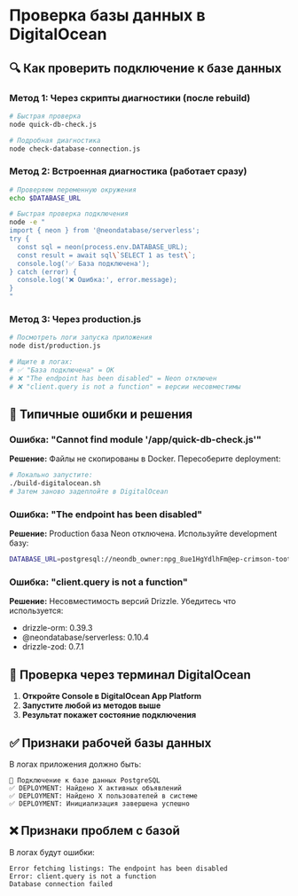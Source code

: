 # Проверка базы данных в DigitalOcean

## 🔍 Как проверить подключение к базе данных

### Метод 1: Через скрипты диагностики (после rebuild)

```bash
# Быстрая проверка
node quick-db-check.js

# Подробная диагностика  
node check-database-connection.js
```

### Метод 2: Встроенная диагностика (работает сразу)

```bash
# Проверяем переменную окружения
echo $DATABASE_URL

# Быстрая проверка подключения
node -e "
import { neon } from '@neondatabase/serverless';
try {
  const sql = neon(process.env.DATABASE_URL);
  const result = await sql\`SELECT 1 as test\`;
  console.log('✅ База подключена');
} catch (error) {
  console.log('❌ Ошибка:', error.message);
}
"
```

### Метод 3: Через production.js

```bash
# Посмотреть логи запуска приложения
node dist/production.js

# Ищите в логах:
# ✅ "База подключена" = OK
# ❌ "The endpoint has been disabled" = Neon отключен
# ❌ "client.query is not a function" = версии несовместимы
```

## 🚨 Типичные ошибки и решения

### Ошибка: "Cannot find module '/app/quick-db-check.js'"
**Решение:** Файлы не скопированы в Docker. Пересоберите deployment:
```bash
# Локально запустите:
./build-digitalocean.sh
# Затем заново задеплойте в DigitalOcean
```

### Ошибка: "The endpoint has been disabled"
**Решение:** Production база Neon отключена. Используйте development базу:
```bash
DATABASE_URL=postgresql://neondb_owner:npg_8ue1HgYdlhFm@ep-crimson-tooth-adg8b4en.c-2.us-east-1.aws.neon.tech/neondb?sslmode=require
```

### Ошибка: "client.query is not a function"
**Решение:** Несовместимость версий Drizzle. Убедитесь что используется:
- drizzle-orm: 0.39.3
- @neondatabase/serverless: 0.10.4
- drizzle-zod: 0.7.1

## 🔧 Проверка через терминал DigitalOcean

1. **Откройте Console в DigitalOcean App Platform**
2. **Запустите любой из методов выше**
3. **Результат покажет состояние подключения**

## ✅ Признаки рабочей базы данных

В логах приложения должно быть:
```
🔗 Подключение к базе данных PostgreSQL
✅ DEPLOYMENT: Найдено X активных объявлений
✅ DEPLOYMENT: Найдено X пользователей в системе
✅ DEPLOYMENT: Инициализация завершена успешно
```

## ❌ Признаки проблем с базой

В логах будут ошибки:
```
Error fetching listings: The endpoint has been disabled
Error: client.query is not a function
Database connection failed
```